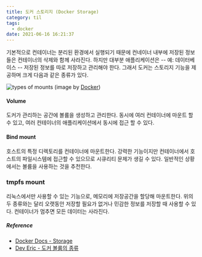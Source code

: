 ```yaml
---
title: 도커 스토리지 (Docker Storage)
category: til
tags:
  - docker
date: 2021-06-16 16:21:37 
---
```


기본적으로 컨테이너는 분리된 환경에서 실행되기 때문에 컨네이너 내부에 저장된 정보들은 컨테이너의 삭제와 함께 사라진다. 하지만 대부분 애플리케이션은 -- 예: 데이터베이스 -- 저장된 정보를 따로 저장하고 관리해야 한다. 그래서 도커는 스토리지 기능을 제공하며 크게 다음과 같은 종류가 있다.

![types of mounts](/types-of-mounts.png)
(image by [Docker](https://docs.docker.com/storage/))

#### Volume
도커가 관리하는 공간에 볼륨을 생성하고 관리한다. 동시에 여러 컨테이너에 마운트 할 수 있고, 여러 컨테이너의 애플리케이션에서 동시에 접근 할 수 있다.

#### Bind mount
호스트의 특정 디렉토리를 컨테이너에 마운트한다. 강력한 기능이지만 컨테이너에서 호스트의 파일시스템에 접근할 수 있으므로 시큐리티 문제가 생길 수 있다. 일반적인 상황에서는 볼륨을 사용하는 것을 추천한다.

### tmpfs mount
리눅스에서만 사용할 수 있는 기능으로, 메모리에 저장공간을 할당해 마운트한다. 위의 두 종류와는 달리 오랫동안 저장할 필요가 없거나 민감한 정보를 저장할 때 사용할 수 있다. 컨테이너가 멈추면 모든 데이터는 사라진다.

##### Reference
- [Docker Docs - Storage](https://docs.docker.com/storage/)
- [Dev Eric - 도커 볼륨의 종류](https://deveric.tistory.com/111)